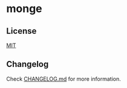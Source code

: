 # monge

<!--

The name is based on french mathematician and physicist Gaspard Monge(1746 - 1818).

He is known for his significant contributions to differential geometry, calculus, and probability theory, as well as his work in engineering and applied mathematics.

Don't know, thought it was cool

-->

## License

[MIT](LICENSE)

## Changelog

Check [CHANGELOG.md](CHANGELOG.md) for more information.
